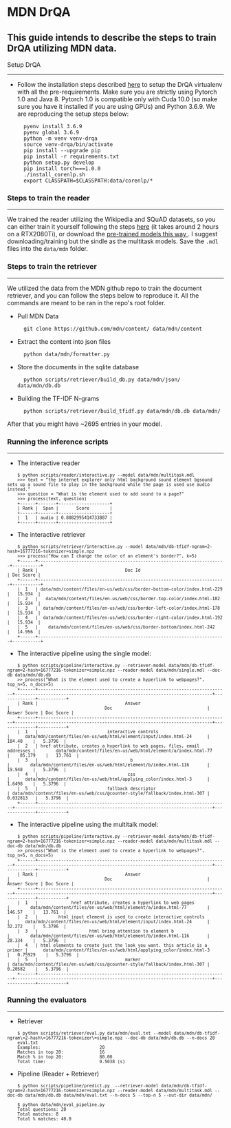 
# MDN DrQA

## This guide intends to describe the steps to train DrQA utilizing MDN data.

Setup DrQA
__________
- Follow the installation steps described <a href="https://github.com/andrenatal/DrQA/tree/mdn#installing-drqa">here</a> to setup the DrQA virtualenv with all the pre-requirements. Make sure you are strictly using Pytorch 1.0 and Java 8. Pytorch 1.0 is compatible only with Cuda 10.0 (so make sure you have it installed if you are using GPUs) and Python 3.6.9. We are reproducing the setup steps below:

        pyenv install 3.6.9
        pyenv global 3.6.9
        python -m venv venv-drqa
        source venv-drqa/bin/activate
        pip install --upgrade pip
        pip install -r requirements.txt
        python setup.py develop
        pip install torch===1.0.0
        ./install_corenlp.sh
        export CLASSPATH=$CLASSPATH:data/corenlp/*

### Steps to train the reader
__________
We trained the reader utilizing the Wikipedia and SQuAD datasets, so you can either train it yourself following the steps <a href="">here</a> (it takes around 2 hours on a RTX2080Ti), or download the <a href="https://github.com/andrenatal/DrQA/tree/mdn#trained-models-and-data">pre-trained models this way </a>. I suggest downloading/training but the sindle as the multitask models. Save the `.mdl` files into the `data/mdn` folder.

### Steps to train the retriever
__________
We utilized the data from the MDN github repo to train the document retriever, and you can follow the steps below to reproduce it. All the commands are meant to be ran in the repo's root folder.

- Pull MDN Data

        git clone https://github.com/mdn/content/ data/mdn/content

- Extract the content into json files

        python data/mdn/formatter.py

- Store the documents in the sqlite database

        python scripts/retriever/build_db.py data/mdn/json/ data/mdn/db.db

- Building the TF-IDF N-grams

        python scripts/retriever/build_tfidf.py data/mdn/db.db data/mdn/

After that you might have ~2695 entries in your model.

### Running the inference scripts
__________
-  The interactive reader
<small>
<!-- language: lang-none -->

        $ python scripts/reader/interactive.py --model data/mdn/multitask.mdl
        >>> text = "the internet explorer only html background sound element bgsound sets up a sound file to play in the background while the page is used use audio instead."
        >>> question = "What is the element used to add sound to a page?"
        >>> process(text, question)
        +------+-------+--------------------+
        | Rank |  Span |       Score        |
        +------+-------+--------------------+
        |  1   | audio | 0.8082995414733887 |
        +------+-------+--------------------+
</small>

- The interactive retriever
<small>
<!-- language: lang-none -->

        $ python scripts/retriever/interactive.py --model data/mdn/db-tfidf-ngram=2-hash=16777216-tokenizer=simple.npz
        >>> process("How can I change the color of an element's border?", k=5)
        +------+-------------------------------------------------------------------------+-----------+
        | Rank |                                  Doc Id                                 | Doc Score |
        +------+-------------------------------------------------------------------------+-----------+
        |  1   | data/mdn/content/files/en-us/web/css/border-bottom-color/index.html-229 |   15.934  |
        |  2   |   data/mdn/content/files/en-us/web/css/border-top-color/index.html-182  |   15.934  |
        |  3   |  data/mdn/content/files/en-us/web/css/border-left-color/index.html-178  |   15.934  |
        |  4   |  data/mdn/content/files/en-us/web/css/border-right-color/index.html-192 |   15.934  |
        |  5   |    data/mdn/content/files/en-us/web/css/border-bottom/index.html-242    |   14.956  |
        +------+-------------------------------------------------------------------------+-----------+

</small>

- The interactive pipeline using the single model:
<small>
<!-- language: lang-none -->

        $ python scripts/pipeline/interactive.py --retriever-model data/mdn/db-tfidf-ngram=2-hash=16777216-tokenizer=simple.npz --reader-model data/mdn/single.mdl --doc-db data/mdn/db.db
        >> process("What is the element used to create a hyperlink to webpages?", top_n=5, n_docs=5)
        +------+--------------------------------------------------------------------------+-----------------------------------------------------------------------------+--------------+-----------+
        | Rank |                                  Answer                                  |                                     Doc                                     | Answer Score | Doc Score |
        +------+--------------------------------------------------------------------------+-----------------------------------------------------------------------------+--------------+-----------+
        |  1   |                           interactive controls                           |      data/mdn/content/files/en-us/web/html/element/input/index.html-24      |    184.48    |   5.3796  |
        |  2   | href attribute, creates a hyperlink to web pages, files, email addresses |        data/mdn/content/files/en-us/web/html/element/a/index.html-77        |    85.179    |   13.761  |
        |  3   |                                    b                                     |        data/mdn/content/files/en-us/web/html/element/b/index.html-116       |    19.948    |   5.3796  |
        |  4   |                                   css                                    |      data/mdn/content/files/en-us/web/html/applying_color/index.html-3      |    1.6498    |   5.3796  |
        |  5   |                           fallback descriptor                            | data/mdn/content/files/en-us/web/css/@counter-style/fallback/index.html-307 |   0.032813   |   5.3796  |
        +------+--------------------------------------------------------------------------+-----------------------------------------------------------------------------+--------------+-----------+

</small>

- The interactive pipeline using the multitalk model:
<small>
<!-- language: lang-none -->

        $ python scripts/pipeline/interactive.py --retriever-model data/mdn/db-tfidf-ngram=2-hash=16777216-tokenizer=simple.npz --reader-model data/mdn/multitask.mdl --doc-db data/mdn/db.db
        >> process("What is the element used to create a hyperlink to webpages?", top_n=5, n_docs=5)
        +------+--------------------------------------------------------------------------+-----------------------------------------------------------------------------+--------------+-----------+
        | Rank |                                  Answer                                  |                                     Doc                                     | Answer Score | Doc Score |
        +------+--------------------------------------------------------------------------+-----------------------------------------------------------------------------+--------------+-----------+
        |  1   |             href attribute, creates a hyperlink to web pages             |        data/mdn/content/files/en-us/web/html/element/a/index.html-77        |    146.57    |   13.761  |
        |  2   |        html input element is used to create interactive controls         |      data/mdn/content/files/en-us/web/html/element/input/index.html-24      |    32.272    |   5.3796  |
        |  3   |                    html bring attention to element b                     |        data/mdn/content/files/en-us/web/html/element/b/index.html-116       |    28.334    |   5.3796  |
        |  4   | html elements to create just the look you want. this article is a primer |      data/mdn/content/files/en-us/web/html/applying_color/index.html-3      |   0.75929    |   5.3796  |
        |  5   |                                  marker                                  | data/mdn/content/files/en-us/web/css/@counter-style/fallback/index.html-307 |   0.20582    |   5.3796  |
        +------+--------------------------------------------------------------------------+-----------------------------------------------------------------------------+--------------+-----------+
</small>

### Running the evaluators
__________
- Retriever
<small>
<!-- language: lang-none -->
        
        $ python scripts/retriever/eval.py data/mdn/eval.txt --model data/mdn/db-tfidf-ngram\=2-hash\=16777216-tokenizer\=simple.npz --doc-db data/mdn/db.db --n-docs 20        
        eval.txt
        Examples:                       20
        Matches in top 20:              16
        Match % in top 20:              80.00
        Total time:                     0.5038 (s)
</small>

- Pipeline (Reader + Retriever)
<small>
<!-- language: lang-none -->
        
        $ python scripts/pipeline/predict.py  --retriever-model data/mdn/db-tfidf-ngram=2-hash=16777216-tokenizer=simple.npz --reader-model data/mdn/multitask.mdl --doc-db data/mdn/db.db data/mdn/eval.txt --n-docs 5 --top-n 5 --out-dir data/mdn/
        
        $ python data/mdn/eval_pipeline.py
        Total questions: 20
        Total matches: 8
        Total % matches: 40.0
</small>
